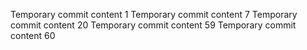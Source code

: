 Temporary commit content 1
Temporary commit content 7
Temporary commit content 20
Temporary commit content 59
Temporary commit content 60
